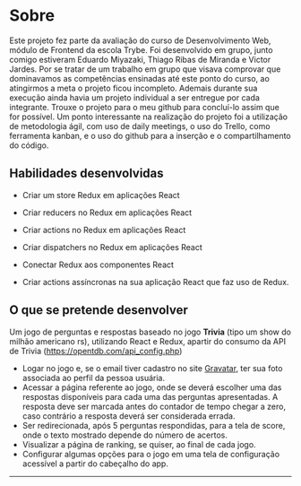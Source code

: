 # Sobre
Este projeto fez parte da avaliação do curso de Desenvolvimento Web, módulo de Frontend da escola Trybe. Foi desenvolvido em grupo, junto comigo estiveram Eduardo Miyazaki, Thiago Ribas de Miranda e Victor Jardes. Por se tratar de um trabalho em grupo que visava comprovar que dominavamos as competências ensinadas até este ponto do curso, ao atingirmos a meta o projeto ficou incompleto. Ademais durante sua execução ainda havia um projeto individual a ser entregue por cada integrante. Trouxe o projeto para o meu github para concluí-lo assim que for possível. Um ponto interessante na realização do projeto foi a utilização de metodologia ágil, com uso de daily meetings, o uso do Trello, como ferramenta kanban, e o uso do github para a inserção e o compartilhamento do código.

## Habilidades desenvolvidas

  - Criar um store Redux em aplicações React

  - Criar reducers no Redux em aplicações React

  - Criar actions no Redux em aplicações React

  - Criar dispatchers no Redux em aplicações React

  - Conectar Redux aos componentes React

  - Criar actions assíncronas na sua aplicação React que faz uso de Redux.

## O que se pretende desenvolver

Um jogo de perguntas e respostas baseado no jogo **Trivia** (tipo um show do milhão americano rs), utilizando React e Redux, apartir do consumo da API de Trivia (https://opentdb.com/api_config.php)

  - Logar no jogo e, se o email tiver cadastro no site [Gravatar](https://pt.gravatar.com/), ter sua foto associada ao perfil da pessoa usuária.
  - Acessar a página referente ao jogo, onde se deverá escolher uma das respostas disponíveis para cada uma das perguntas apresentadas. A resposta deve ser marcada antes do contador de tempo chegar a zero, caso contrário a resposta deverá ser considerada errada.
  - Ser redirecionada, após 5 perguntas respondidas, para a tela de score, onde o texto mostrado depende do número de acertos.
  - Visualizar a página de ranking, se quiser, ao final de cada jogo.
  - Configurar algumas opções para o jogo em uma tela de configuração acessível a partir do cabeçalho do app.

---